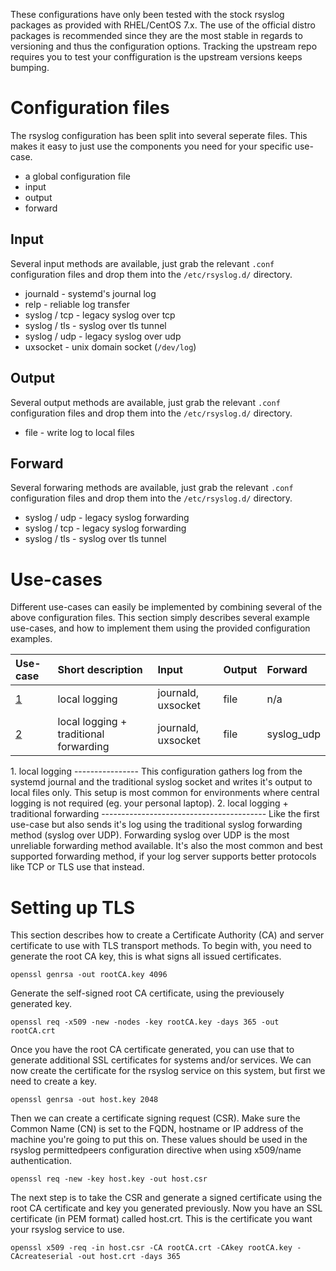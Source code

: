 
These configurations have only been tested with the stock rsyslog packages as provided with RHEL/CentOS 7.x. The use of the official distro packages is recommended since they are the most stable in regards to versioning and thus the configuration options. Tracking the upstream repo requires you to test your conffiguration is the upstream versions keeps bumping.

Configuration files
===================
The rsyslog configuration has been split into several seperate files. This makes it easy to just use the components you need for your specific use-case.

*   a global configuration file
*   input
*   output
*   forward

Input
-----
Several input methods are available, just grab the relevant ``.conf`` configuration files and drop them into the ``/etc/rsyslog.d/`` directory.

*   journald - systemd's journal log
*   relp - reliable log transfer
*   syslog / tcp - legacy syslog over tcp
*   syslog / tls - syslog over tls tunnel
*   syslog / udp - legacy syslog over udp
*   uxsocket - unix domain socket (``/dev/log``)


Output
------
Several output methods are available, just grab the relevant ``.conf`` configuration files and drop them into the ``/etc/rsyslog.d/`` directory.

*   file - write log to local files


Forward
-------
Several forwaring methods are available, just grab the relevant ``.conf`` configuration files and drop them into the ``/etc/rsyslog.d/`` directory.

*   syslog / udp - legacy syslog forwarding
*   syslog / tcp - legacy syslog forwarding
*   syslog / tls - syslog over tls tunnel


Use-cases
=========
Different use-cases can easily be implemented by combining several of the above configuration files. This section simply describes several example use-cases, and how to implement them using the provided configuration examples.

| Use-case | Short description                      | Input                 | Output                | Forward               |
| :------- | :------------------------------------- | :-------------------- | :-------------------- | :-------------------- |
| [1](#1)  | local logging                          | journald, uxsocket    | file                  | n/a                   | 
| [2](#2)  | local logging + traditional forwarding | journald, uxsocket    | file                  | syslog_udp            | 


<a name="1">
1. local logging
----------------
This configuration gathers log from the systemd journal and the traditional syslog socket and writes it's output to local files only. This setup is most common for environments where central logging is not required (eg. your personal laptop).
</a>


<a name="2">
2. local logging + traditional forwarding
-----------------------------------------
Like the first use-case but also sends it's log using the traditional syslog forwarding method (syslog over UDP). Forwarding syslog over UDP is the most unreliable forwarding method available. It's also the most common and best supported forwarding method, if your log server supports better protocols like TCP or TLS use that instead.
</a>


Setting up TLS
==============
This section describes how to create a Certificate Authority (CA) and server certificate to use with TLS transport methods. To begin with, you need to generate the root CA key, this is what signs all issued certificates.

    openssl genrsa -out rootCA.key 4096


Generate the self-signed root CA certificate, using the previousely generated key.

    openssl req -x509 -new -nodes -key rootCA.key -days 365 -out rootCA.crt


Once you have the root CA certificate generated, you can use that to generate additional SSL certificates for systems and/or services. We can now create the certificate for the rsyslog service on this system, but first we need to create a key.

    openssl genrsa -out host.key 2048


Then we can create a certificate signing request (CSR). Make sure the Common Name (CN) is set to the FQDN, hostname or IP address of the machine you're going to put this on. These values should be used in the rsyslog permittedpeers configuration directive when using x509/name authentication.

    openssl req -new -key host.key -out host.csr


The next step is to take the CSR and generate a signed certificate using the root CA certificate and key you generated previously. Now you have an SSL certificate (in PEM format) called host.crt. This is the certificate you want your rsyslog service to use.

    openssl x509 -req -in host.csr -CA rootCA.crt -CAkey rootCA.key -CAcreateserial -out host.crt -days 365



